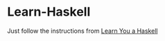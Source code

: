 # Learn-Haskell
Just follow the instructions from [Learn You a Haskell](http://learnyouahaskell.com/chapters)
